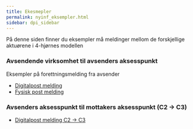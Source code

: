 ```yaml
---
title: Ekesmepler
permalink: nyinf_eksempler.html
sidebar: dpi_sidebar
---
```


På denne siden finner du eksempler må meldinger mellom de forskjellige aktuørene i 4-hjørnes modellen

### Avsendende virksomhet til avsenders aksesspunkt
Eksempler på forettningsmelding fra avsender

- [Digitalpost melding](digitalpost_dpi_1_0_sample.json)
- [Fysisk post melding](fysiskpost_print_1_0_sample.json)

### Avsenders aksesspunkt til mottakers aksesspunkt (C2 -> C3)
- [Digitalpost melding C2 -> C3](digitalpost_c2_c3.xml)